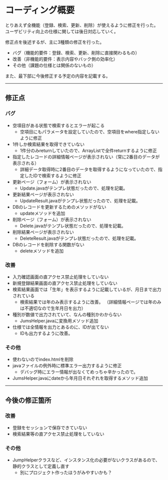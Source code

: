 # コーディング概要

とりあえず全機能（登録、検索、更新、削除）が使えるように修正を行った。
ユーザビリティ向上の仕様に関しては後日対応していく。

修正点を後述するが、主に3種類の修正を行った。

- バグ（機能的要件：登録、検索、更新、削除に直接関わるもの）
- 改善（非機能的要件：表示内容やバック側の効率化）
- その他（課題の仕様とは関係のないもの）

また、最下部に今後修正する予定の内容を記載する。

---

## 修正点

### バグ

- 空項目がある状態で検索するとエラーが起こる
	- 空項目にもパラメータを設定していたので、空項目をwhere指定しないように修正
- 1件しか検索結果を取得できていない
	- 1件分のみreturnしていたので、ArrayListで全件returnするように修正
- 指定したレコードの詳細情報ページが表示されない（常に2番目のデータが表示される）
	- 詳細データ取得時に2番目のデータを取得するようになっていたので、指定したIDで検索するように修正
- 更新ページ（フォーム）が表示されない
	- Update.javaがテンプレ状態だったので、処理を記載。
- 更新結果ページが表示されない
	- UpdateResult.javaがテンプレ状態だったので、処理を記載。
- DBのレコードを更新するためのメソッドがない
	- updateメソッドを追加
- 削除ページ（フォーム）が表示されない
	- Delete.javaがテンプレ状態だったので、処理を記載。
- 削除結果ページが表示されない
	- DeleteResult.javaがテンプレ状態だったので、処理を記載。
- DBのレコードを削除する関数がない
	- deleteメソッドを追加

### 改善

- 入力確認画面の直アクセス禁止処理をしていない
- 新規登録結果画面の直アクセス禁止処理をしていない
- 検索結果画面では「生年」を表示するように記載しているが、月日まで出力されている
	- 検索結果では年のみ表示するように改善。
	  （詳細情報ページでは年のみは不適切なので生年月日を出力）
- 種別が数値で出力されていて、なんの種別かわからない
	- JumsHelper.javaに変換用メソッド追加
- 仕様では全情報を出力とあるのに、IDが出てない
	- IDも出力するように改善。

### その他

- 使わないのでindex.htmlを削除
- javaファイルの例外時に標準エラー出力するように修正
	- デバッグ時にエラー情報が出なくてめっちゃ辛かったので。
- JumsHelper.javaにdateから年月日それぞれを取得するメソッド追加

---

## 今後の修正箇所

### 改善

- 登録をセッションで保存できていない
- 検索結果等の直アクセス禁止処理をしていない

### その他

- JumpHelperクラスなど、インスタンス化の必要がないクラスがあるので、静的クラスとして定義し直す
	- 別にプロジェクト作ったほうがみやすいかも？
